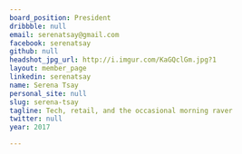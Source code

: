 ```yaml
---
board_position: President
dribbble: null
email: serenatsay@gmail.com
facebook: serenatsay
github: null
headshot_jpg_url: http://i.imgur.com/KaGQclGm.jpg?1
layout: member_page
linkedin: serenatsay
name: Serena Tsay
personal_site: null
slug: serena-tsay
tagline: Tech, retail, and the occasional morning raver
twitter: null
year: 2017

---
```

